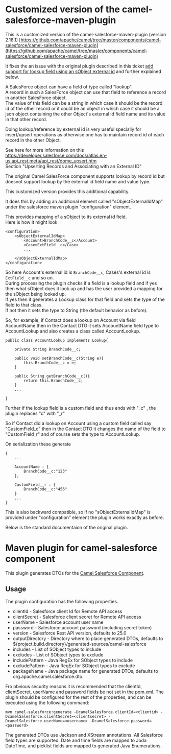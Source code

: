 # Customized version of the camel-salesforce-maven-plugin

This is a customized version of the camel-salesforce-maven-plugin (version 2.18.1) [https://github.com/apache/camel/tree/master/components/camel-salesforce/camel-salesforce-maven-plugin](https://github.com/apache/camel/tree/master/components/camel-salesforce/camel-salesforce-maven-plugin)  

It fixes the an issue with the original plugin described in this ticket [add support for lookup field using an sObject external id](https://issues.apache.org/jira/browse/CAMEL-10193) and further explained below.  

A SalesForce object can have a field of type called "lookup".  
A record in such a SalesForce object can use that field to reference a record in another SalesForce object.  
The value of this field can be a string in which case it should be the record id of the other record or it could be an object in which case it should be a json object containing the other Object's external id field name and its value in that other record.  
 
Doing lookup/reference by external id is very useful specially for insert/upsert operations as otherwise one has to maintain record id of each  record in the other Object.    
 
See here for more information on this   
https://developer.salesforce.com/docs/atlas.en-us.api_rest.meta/api_rest/dome_upsert.htm  
Section "Upserting Records and Associating with an External ID"  

The original Camel SalesForce component supports lookup by record id but doesnot support lookup by the external id field name and value type.  

This customized version provides this additional capability.  

It does this by adding an additional element called "sObjectExternalIdMap" under the salesforce maven plugin "configuration" element.  

This provides mapping of a sObject to its external id field.  
Here is how it might look
```
<configuration>
	<sObjectExternalIdMap>
		<Account>BranchCode__c</Account>
		<Case>ExtField__c</Case>
		...

	</sObjectExternalIdMap>
</configuration>
```
So here Account's external id is `BranchCode__c`, Cases's external id is `ExtField__c` and so on.  
During processing the plugin checks if a field is a lookup field and if yes then what sObject does it look up and has the user provided a mapping for the sObject being looked up.  
If yes then it generates a Lookup class for that field and sets the type of the field to that class.  
If not then it sets the type to String (the default behavior as before).  

So, for example, if Contact does a lookup on Account via field AccountName then in the Contact DTO it sets AccountName field type to AccountLookup and also creates a class called AccountLookup.
```
public class AccountLookup implements Lookup{

    private String BranchCode__c;

    public void setBranchCode__c(String e){
    	this.BranchCode__c = e;
    }
    
    public String getBranchCode__c(){
    	return this.BranchCode__c;
    }
    ...

}
```
Further if the lookup field is a custom field and thus ends with "_c" , the plugin replaces "c" with "_r"  

So if Contact did a lookup on Account using a custom field called say "CustomField_c" then in the Contact DTO it changes the name of the field to "CustomField_r" and of course sets the type to AccountLookup.  

On serialization these generate  
```
{
	...
	
	AccountName : {
		BranchCode__c:"123"	
	},

	CustomField__r : {
		BranchCode__c:"456"	
	}
	...
}
```

This is also backward compatible, so if no "sObjectExternalIdMap" is provided under "configuration" element the plugin works exactly as before.  
  
Below is the standard documentaion of the original plugin.  
  
# Maven plugin for camel-salesforce component #

This plugin generates DTOs for the [Camel Salesforce Component](https://github.com/dhirajsb/camel-salesforce). 

## Usage ##

The plugin configuration has the following properties.

* clientId - Salesforce client Id for Remote API access
* clientSecret - Salesforce client secret for Remote API access
* userName - Salesforce account user name
* password - Salesforce account password (including secret token)
* version - Salesforce Rest API version, defaults to 25.0
* outputDirectory - Directory where to place generated DTOs, defaults to ${project.build.directory}/generated-sources/camel-salesforce
* includes - List of SObject types to include
* excludes - List of SObject types to exclude
* includePattern - Java RegEx for SObject types to include
* excludePattern - Java RegEx for SObject types to exclude
* packageName - Java package name for generated DTOs, defaults to org.apache.camel.salesforce.dto.

Fro obvious security reasons it is recommended that the clientId, clientSecret, userName and password fields be not set in the pom.xml. 
The plugin should be configured for the rest of the properties, and can be executed using the following command:

	mvn camel-salesforce:generate -DcamelSalesforce.clientId=<clientid> -DcamelSalesforce.clientSecret=<clientsecret> -DcamelSalesforce.userName=<username> -DcamelSalesforce.password=<password>

The generated DTOs use Jackson and XStream annotations. All Salesforce field types are supported. Date and time fields are mapped to Joda DateTime, and picklist fields are mapped to generated Java Enumerations. 
